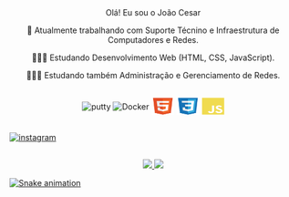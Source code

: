 ##

<div align="center">
  Olá! Eu sou o João Cesar

  <p>🏫 Atualmente trabalhando com Suporte Técnino e Infraestrutura de Computadores e Redes.</p>
  <p>👨🏻‍💻 Estudando Desenvolvimento Web (HTML, CSS, JavaScript).</p>
  <p>👨🏻‍💻 Estudando também Administração e Gerenciamento de Redes.</p>
</div>

<div align="center" style="display: inline_block"><br>  
  <img align="center" alt="putty" height="30" width="40" src="https://cdn.jsdelivr.net/gh/devicons/devicon/icons/putty/putty-original.svg" />          
  <img align="center" alt="Docker" height="40" width="40" src="https://cdn.jsdelivr.net/gh/devicons/devicon/icons/docker/docker-plain.svg">
  <img align="center" alt="HTML" height="30" width="40" src="https://raw.githubusercontent.com/devicons/devicon/master/icons/html5/html5-original.svg">
  <img align="center" alt="CSS" height="30" width="40" src="https://raw.githubusercontent.com/devicons/devicon/master/icons/css3/css3-original.svg">
  <img align="center" alt="JS" height="30" width="40" src="https://raw.githubusercontent.com/devicons/devicon/master/icons/javascript/javascript-plain.svg"> 
</div>
      
  ##
  
<div>
  <a href="https://instagram.com/csr.ribeiro" target="_blank">
  <img align="center" src="https://img.shields.io/badge/-csr.ribeiro-05122A?style=flat&logo=instagram" alt="instagram"/></a>
</div> 

  ##

<div align="center">
  <a href="https://github.com/uriellouis">
  <img height="180em" src="https://github-readme-stats.vercel.app/api?username=uriellouis&show_icons=true&theme=dark&include_all_commits=true&count_private=true"/>
  <img src="https://github-readme-stats.vercel.app/api/top-langs/?username=uriellouis&layout=compact&langs_count=7&theme=dark"/>
</div>

![Snake animation](https://github.com/uriellouis/uriellouis/blob/output/github-contribution-grid-snake.svg) 
